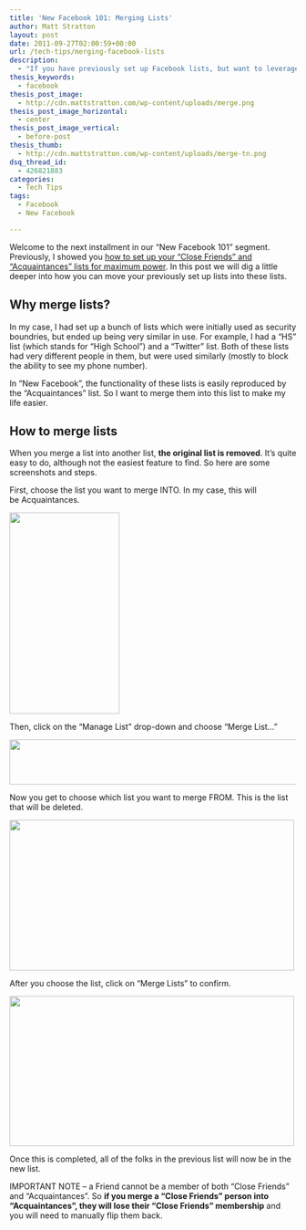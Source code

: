 ```yaml
---
title: 'New Facebook 101: Merging Lists'
author: Matt Stratton
layout: post
date: 2011-09-27T02:00:59+00:00
url: /tech-tips/merging-facebook-lists
description:
  - "If you have previously set up Facebook lists, but want to leverage the power of the new Close Friends and Acquaintances lists, it's fairly easy to merge your old Lists into the new. And I'll show you how to do it."
thesis_keywords:
  - facebook
thesis_post_image:
  - http://cdn.mattstratton.com/wp-content/uploads/merge.png
thesis_post_image_horizontal:
  - center
thesis_post_image_vertical:
  - before-post
thesis_thumb:
  - http://cdn.mattstratton.com/wp-content/uploads/merge-tn.png
dsq_thread_id:
  - 426821883
categories:
  - Tech Tips
tags:
  - Facebook
  - New Facebook

---
```

Welcome to the next installment in our &#8220;New Facebook 101&#8221; segment. Previously, I showed you [how to set up your &#8220;Close Friends&#8221; and &#8220;Acquaintances&#8221; lists for maximum power][1]. In this post we will dig a little deeper into how you can move your previously set up lists into these lists.

## Why merge lists?

In my case, I had set up a bunch of lists which were initially used as security boundries, but ended up being very similar in use. For example, I had a &#8220;HS&#8221; list (which stands for &#8220;High School&#8221;) and a &#8220;Twitter&#8221; list. Both of these lists had very different people in them, but were used similarly (mostly to block the ability to see my phone number).

In &#8220;New Facebook&#8221;, the functionality of these lists is easily reproduced by the &#8220;Acquaintances&#8221; list. So I want to merge them into this list to make my life easier.

## How to merge lists

When you merge a list into another list, **the original list is removed**. It&#8217;s quite easy to do, although not the easiest feature to find. So here are some screenshots and steps.

First, choose the list you want to merge INTO. In my case, this will be Acquaintances.

<img class="alignnone size-full wp-image-6750" title="choose-list" src="/wp-content/uploads/choose-list.png" alt="" width="193" height="353" srcset="/wp-content/uploads/choose-list.png 193w, /wp-content/uploads/choose-list-164x300.png 164w" sizes="(max-width: 193px) 100vw, 193px" />

Then, click on the &#8220;Manage List&#8221; drop-down and choose &#8220;Merge List&#8230;&#8221;

<img class="alignnone size-full wp-image-6752" title="manage-list" src="/wp-content/uploads/manage-list.png" alt="" width="520" height="79" srcset="/wp-content/uploads/manage-list.png 520w, /wp-content/uploads/manage-list-300x45.png 300w" sizes="(max-width: 520px) 100vw, 520px" />

Now you get to choose which list you want to merge FROM. This is the list that will be deleted.

<img class="alignnone size-full wp-image-6753" title="merge-list" src="/wp-content/uploads/merge-list.png" alt="" width="500" height="264" srcset="/wp-content/uploads/merge-list.png 500w, /wp-content/uploads/merge-list-300x158.png 300w" sizes="(max-width: 500px) 100vw, 500px" />

After you choose the list, click on &#8220;Merge Lists&#8221; to confirm.

<img class="alignnone size-full wp-image-6754" title="confirm" src="/wp-content/uploads/confirm.png" alt="" width="500" height="263" srcset="/wp-content/uploads/confirm.png 500w, /wp-content/uploads/confirm-300x157.png 300w" sizes="(max-width: 500px) 100vw, 500px" />

Once this is completed, all of the folks in the previous list will now be in the new list.

IMPORTANT NOTE &#8211; a Friend cannot be a member of both &#8220;Close Friends&#8221; and &#8220;Acquaintances&#8221;. So **if you merge a &#8220;Close Friends&#8221; person into &#8220;Acquaintances&#8221;, they will lose their &#8220;Close Friends&#8221; membership** and you will need to manually flip them back.

&nbsp;

 [1]: /tech-tips/facebook-lists "New Facebook 101: Lists"